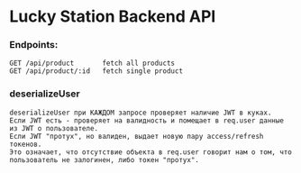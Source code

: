 # Lucky Station Backend API

### Endpoints:

    GET /api/product       fetch all products
    GET /api/product/:id   fetch single product

### deserializeUser

    deserializeUser при КАЖДОМ запросе проверяет наличие JWT в куках.
    Если JWT есть - проверяет на валидность и помещает в req.user данные из JWT о пользователе.
    Если JWT "протух", но валиден, выдает новую пару access/refresh токенов.
    Это означает, что отсутствие объекта в req.user говорит нам о том, что пользователь не залогинен, либо токен "протух".
